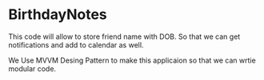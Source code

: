 # BirthdayNotes
This code  will allow to store friend name with DOB. So that we can get notifications and add to calendar as well.

We Use MVVM Desing Pattern to make this applicaion so that we can wrtie modular code.


